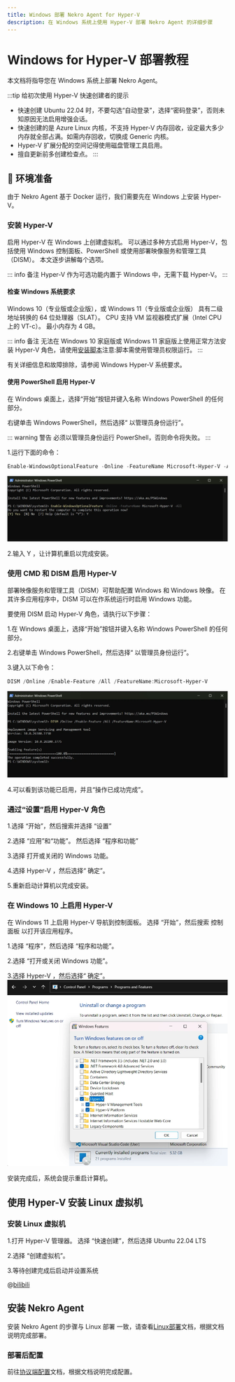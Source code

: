 ```yaml
---
title: Windows 部署 Nekro Agent for Hyper-V
description: 在 Windows 系统上使用 Hyper-V 部署 Nekro Agent 的详细步骤
---
```


# Windows for Hyper-V 部署教程

本文档将指导您在 Windows 系统上部署 Nekro Agent。

:::tip 给初次使用 Hyper-V 快速创建者的提示
- 快速创建 Ubuntu 22.04 时，不要勾选“自动登录”，选择“密码登录”，否则未知原因无法启用增强会话。
- 快速创建的是 Azure Linux 内核，不支持 Hyper-V 内存回收，设定最大多少内存就全部占满。如需内存回收，切换成 Generic 内核。
- Hyper-V 扩展分配的空间记得使用磁盘管理工具启用。
- 擅自更新前多创建检查点。
:::


## 🌈 环境准备

由于 Nekro Agent 基于 Docker 运行，我们需要先在 Windows 上安装 Hyper-V。

### 安装 Hyper-V

启用 Hyper-V 在 Windows 上创建虚拟机。 可以通过多种方式启用 Hyper-V，包括使用 Windows 控制面板、PowerShell 或使用部署映像服务和管理工具（DISM）。 本文逐步讲解每个选项。

::: info 备注
Hyper-V 作为可选功能内置于 Windows 中，无需下载 Hyper-V。
:::

#### 检查 Windows 系统要求
Windows 10（专业版或企业版），或 Windows 11（专业版或企业版）
具有二级地址转换的 64 位处理器（SLAT）。
CPU 支持 VM 监视器模式扩展（Intel CPU 上的 VT-c）。
最小内存为 4 GB。

::: info 备注
无法在 Windows 10 家庭版或 Windows 11 家庭版上使用正常方法安装 Hyper-V 角色，请使用[安装脚本](https://pan.mrly.cc/s/veC9)注意:脚本需使用管理员权限运行。
:::

有关详细信息和故障排除，请参阅 Windows Hyper-V 系统要求。

#### 使用 PowerShell 启用 Hyper-V
在 Windows 桌面上，选择“开始”按钮并键入名称 Windows PowerShell 的任何部分。

右键单击 Windows PowerShell，然后选择“ 以管理员身份运行”。

::: warning 警告
必须以管理员身份运行 PowerShell，否则命令将失败。
:::

1.运行下面的命令：
```powershell
Enable-WindowsOptionalFeature -Online -FeatureName Microsoft-Hyper-V -All
```
![enable-hyper-v-powershell](/assets/windows/enable-hyper-v-powershell.webp)

2.输入 Y ，让计算机重启以完成安装。

### 使用 CMD 和 DISM 启用 Hyper-V
部署映像服务和管理工具（DISM）可帮助配置 Windows 和 Windows 映像。 在其许多应用程序中，DISM 可以在作系统运行时启用 Windows 功能。

要使用 DISM 启动 Hyper-V 角色，请执行以下步骤：

1.在 Windows 桌面上，选择“开始”按钮并键入名称 Windows PowerShell 的任何部分。

2.右键单击 Windows PowerShell，然后选择“ 以管理员身份运行”。

3.键入以下命令：

```powershell
DISM /Online /Enable-Feature /All /FeatureName:Microsoft-Hyper-V
```
![enable-hyper-v-dism](/assets/windows/enable-hyper-v-dism.webp)

4.可以看到该功能已启用，并且“操作已成功完成”。

### 通过“设置”启用 Hyper-V 角色
1.选择 “开始”，然后搜索并选择 “设置”

2.选择 “应用”和“功能”。 然后选择 “程序和功能”

3.选择 打开或关闭的 Windows 功能。

4.选择 Hyper-V ，然后选择“ 确定”。

5.重新启动计算机以完成安装。

### 在 Windows 10 上启用 Hyper-V
在 Windows 11 上启用 Hyper-V
导航到控制面板。 选择 “开始”，然后搜索 控制面板 以打开该应用程序。

1.选择 “程序”，然后选择 “程序和功能”。

2.选择 “打开或关闭 Windows 功能”。

3.选择 Hyper-V ，然后选择“ 确定”。
![enable-hyper-v](/assets/windows/enable-hyper-v.webp)

安装完成后，系统会提示重启计算机。

## 使用 Hyper-V 安装 Linux 虚拟机
### 安装 Linux 虚拟机
1.打开 Hyper-V 管理器。 选择 “快速创建”，然后选择 Ubuntu 22.04 LTS 

2.选择 “创建虚拟机”。

3.等待创建完成后启动并设置系统

@[bilibili](BV1BqJizaEDs)

## 安装 Nekro Agent
安装 Nekro Agent 的步骤与 Linux 部署 一致，请查看[Linux部署](/docs/02_quick_start/deploy/linux)文档，根据文档说明完成部署。

### 部署后配置

前往[协议端配置](/docs/02_quick_start/config/protocol)文档，根据文档说明完成配置。

